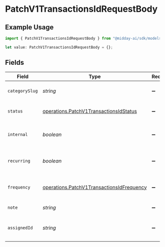 # PatchV1TransactionsIdRequestBody

## Example Usage

```typescript
import { PatchV1TransactionsIdRequestBody } from "@midday-ai/sdk/models/operations";

let value: PatchV1TransactionsIdRequestBody = {};
```

## Fields

| Field                                                                                                  | Type                                                                                                   | Required                                                                                               | Description                                                                                            |
| ------------------------------------------------------------------------------------------------------ | ------------------------------------------------------------------------------------------------------ | ------------------------------------------------------------------------------------------------------ | ------------------------------------------------------------------------------------------------------ |
| `categorySlug`                                                                                         | *string*                                                                                               | :heavy_minus_sign:                                                                                     | Category slug for the transaction.                                                                     |
| `status`                                                                                               | [operations.PatchV1TransactionsIdStatus](../../models/operations/patchv1transactionsidstatus.md)       | :heavy_minus_sign:                                                                                     | Status of the transaction.                                                                             |
| `internal`                                                                                             | *boolean*                                                                                              | :heavy_minus_sign:                                                                                     | Whether the transaction is internal.                                                                   |
| `recurring`                                                                                            | *boolean*                                                                                              | :heavy_minus_sign:                                                                                     | Whether the transaction is recurring.                                                                  |
| `frequency`                                                                                            | [operations.PatchV1TransactionsIdFrequency](../../models/operations/patchv1transactionsidfrequency.md) | :heavy_minus_sign:                                                                                     | Recurring frequency of the transaction.                                                                |
| `note`                                                                                                 | *string*                                                                                               | :heavy_minus_sign:                                                                                     | Note for the transaction.                                                                              |
| `assignedId`                                                                                           | *string*                                                                                               | :heavy_minus_sign:                                                                                     | Assigned user ID for the transaction.                                                                  |